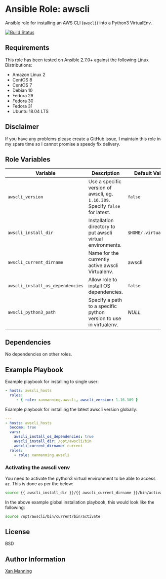 # Ansible Role: awscli

Ansible role for installing an AWS CLI (`awscli`) into a Python3 VirtualEnv.

[![Build Status](https://www.travis-ci.org/PyratLabs/ansible-role-awscli.svg?branch=master)](https://www.travis-ci.org/PyratLabs/ansible-role-awscli)

## Requirements

This role has been tested on Ansible 2.7.0+ against the following Linux Distributions:

  - Amazon Linux 2
  - CentOS 8
  - CentOS 7
  - Debian 10
  - Fedora 29
  - Fedora 30
  - Fedora 31
  - Ubuntu 18.04 LTS

## Disclaimer

If you have any problems please create a GitHub issue, I maintain this role in
my spare time so I cannot promise a speedy fix delivery.

## Role Variables


| Variable                         | Description                                                                   | Default Value        |
|----------------------------------|-------------------------------------------------------------------------------|----------------------|
| `awscli_version`                 | Use a specific version of awscli, eg. `1.16.309`. Specify `false` for latest. | `false`              |
| `awscli_install_dir`             | Installation directory to put awscli virtual environments.                    | `$HOME/.virtualenvs` |
| `awscli_current_dirname`         | Name for the currently active awscli Virtualenv.                              | awscli               |
| `awscli_install_os_dependencies` | Allow role to install OS dependencies.                                        | `false`              |
| `awscli_python3_path`            | Specify a path to a specific python version to use in virtualenv.             | _NULL_               |

## Dependencies

No dependencies on other roles.

## Example Playbook

Example playbook for installing to single user:

```yaml
- hosts: awscli_hosts
  roles:
     - { role: xanmanning.awscli, awscli_version: 1.16.309 }
```

Example playbook for installing the latest awscli version globally:

```yaml
---
- hosts: awscli_hosts
  become: true
  vars:
    awscli_install_os_dependencies: true
    awscli_install_dir: /opt/awscli/bin
    awscli_current_dirname: current
  roles:
    - role: xanmanning.awscli
```

### Activating the awscli venv

You need to activate the python3 virtual environment to be able to access `az`.
This is done as per the below:

```bash
source {{ awscli_install_dir }}/{{ awscli_current_dirname }}/bin/activate
```

In the above example global installation playbook, this would look like the
following:

```bash
source /opt/awscli/bin/current/bin/activate
```

## License

BSD

## Author Information

[Xan Manning](https://xanmanning.co.uk/)
